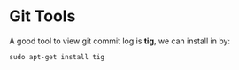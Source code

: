 Git Tools
===

A good tool to view git commit log is **tig**, we can install in by:

    sudo apt-get install tig


